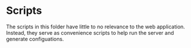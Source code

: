 # Scripts

The scripts in this folder have little to no relevance to the web application.
Instead, they serve as convenience scripts to help run the server and generate
configuations.
